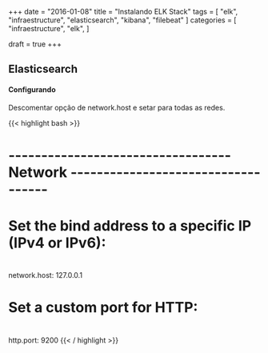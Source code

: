 +++
date = "2016-01-08"
title = "Instalando ELK Stack"
tags = [ "elk", "infraestructure", "elasticsearch", "kibana", "filebeat" ]
categories = [
  "infraestructure",
  "elk",
]

draft = true
+++

## Elasticsearch
#### Configurando
Descomentar opção de network.host e setar para todas as redes.

{{< highlight bash >}}
# ---------------------------------- Network -----------------------------------
#
# Set the bind address to a specific IP (IPv4 or IPv6):
#
network.host: 127.0.0.1
#
# Set a custom port for HTTP:
#
http.port: 9200
{{< / highlight >}}
